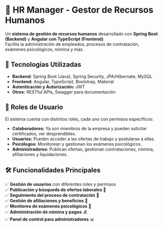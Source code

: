 # 🏢 HR Manager - Gestor de Recursos Humanos

Un **sistema de gestión de recursos humanos** desarrollado con **Spring Boot (Backend)** y **Angular con TypeScript (Frontend)**.  
Facilita la administración de empleados, procesos de contratación, exámenes psicológicos, nómina y más.  

## 🚀 Tecnologías Utilizadas

- **Backend:** Spring Boot (Java), Spring Security, JPA/Hibernate, MySQL  
- **Frontend:** Angular, TypeScript, Bootstrap, Material  
- **Autenticación y Autorización:** JWT  
- **Otros:** RESTful APIs, Swagger para documentación  

## 👥 Roles de Usuario

El sistema cuenta con distintos roles, cada uno con permisos específicos:

- **Colaboradores:** Ya son miembros de la empresa y pueden solicitar certificados, ver desprendibles.  
- **Usuarios:** Pueden acceder a las ofertas de trabajo y postularse a ellas.  
- **Psicólogos:** Monitorean y gestionan los exámenes psicológicos.  
- **Administradores:** Publican ofertas, gestionan contrataciones, nómina, afiliaciones y liquidaciones.  

## 🛠️ Funcionalidades Principales

✅ **Gestión de usuarios** con diferentes roles y permisos  
✅ **Publicación y búsqueda de ofertas laborales** 📝  
✅ **Seguimiento del proceso de contratación** 📄  
✅ **Gestión de afiliaciones y beneficios** 🏥  
✅ **Monitoreo de exámenes psicológicos** 🧠  
✅ **Administración de nómina y pagos** 💰  
✅ **Panel de control para administradores** 📊  
